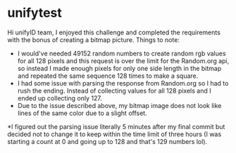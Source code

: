 # unifytest
Hi unifyID team, I enjoyed this challenge and completed the requirements with the bonus of creating a bitmap picture. 
Things to note:
- I would've needed 49152 random numbers to create random rgb values for all 128 pixels and this request is over the limit for the Random.org api, so instead I made enough pixels for only one side length in the bitmap and repeated the same sequence 128 times to make a square.
- I had some issue with parsing the response from Random.org so I had to rush the ending. Instead of collecting values for all 128 pixels and I ended up collecting only 127. 
- Due to the issue described above, my bitmap image does not look like lines of the same color due to a slight offset. 

*I figured out the parsing issue literally 5 minutes after my final commit but decided not to change it to keep within the time limit of three hours (I was starting a count at 0 and going up to 128 and that's 129 numbers lol).
